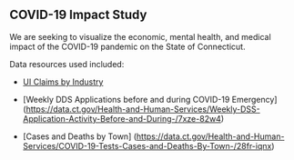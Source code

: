 ## COVID-19 Impact Study

We are seeking to visualize the economic, mental health, and medical impact of the COVID-19 pandemic on the State of Connecticut.

Data resources used included:
* [UI Claims by Industry](https://data.ct.gov/dataset/UI-Claims-by-Industry/r437-8xv7)

* [Weekly DDS Applications before and during COVID-19 Emergency] (https://data.ct.gov/Health-and-Human-Services/Weekly-DSS-Application-Activity-Before-and-During-/7xze-82w4)

* [Cases and Deaths by Town] (https://data.ct.gov/Health-and-Human-Services/COVID-19-Tests-Cases-and-Deaths-By-Town-/28fr-iqnx)